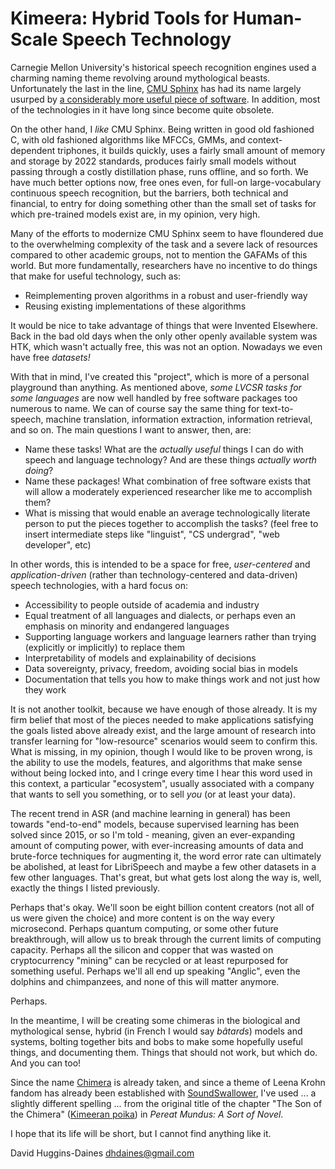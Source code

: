 # Kimeera: Hybrid Tools for Human-Scale Speech Technology

Carnegie Mellon University's historical speech recognition engines
used a charming naming theme revolving around mythological beasts.
Unfortunately the last in the line, [CMU
Sphinx](https://cmusphinx.github.io/) has had its name largely usurped
by [a considerably more useful piece of
software](https://www.sphinx-doc.org/).  In addition, most of the
technologies in it have long since become quite obsolete.

On the other hand, I *like* CMU Sphinx.  Being written in good old
fashioned C, with old fashioned algorithms like MFCCs, GMMs, and
context-dependent triphones, it builds quickly, uses a fairly small
amount of memory and storage by 2022 standards, produces fairly small
models without passing through a costly distillation phase, runs
offline, and so forth.  We have much better options now, free ones
even, for full-on large-vocabulary continuous speech recognition, but
the barriers, both technical and financial, to entry for doing
something other than the small set of tasks for which pre-trained
models exist are, in my opinion, very high.

Many of the efforts to modernize CMU Sphinx seem to have floundered
due to the overwhelming complexity of the task and a severe lack of
resources compared to other academic groups, not to mention the GAFAMs
of this world.  But more fundamentally, researchers have no incentive
to do things that make for useful technology, such as:

- Reimplementing proven algorithms in a robust and user-friendly way
- Reusing existing implementations of these algorithms

It would be nice to take advantage of things that were Invented
Elsewhere.  Back in the bad old days when the only other openly
available system was HTK, which wasn't actually free, this was not an
option.  Nowadays we even have free *datasets!*

With that in mind, I've created this "project", which is more of a
personal playground than anything.  As mentioned above, *some LVCSR
tasks for some languages* are now well handled by free software
packages too numerous to name.  We can of course say the same thing
for text-to-speech, machine translation, information extraction,
information retrieval, and so on.  The main questions I want to
answer, then, are:

- Name these tasks!  What are the *actually useful* things I can do
  with speech and language technology?  And are these things *actually
  worth doing*?
- Name these packages!  What combination of free software exists that
  will allow a moderately experienced researcher like me to accomplish
  them?
- What is missing that would enable an average technologically
  literate person to put the pieces together to accomplish the tasks?
  (feel free to insert intermediate steps like "linguist", "CS
  undergrad", "web developer", etc)
  
In other words, this is intended to be a space for free,
*user-centered* and *application-driven* (rather than
technology-centered and data-driven) speech technologies, with a hard
focus on:

- Accessibility to people outside of academia and industry
- Equal treatment of all languages and dialects, or perhaps even an
  emphasis on minority and endangered languages
- Supporting language workers and language learners rather than trying
  (explicitly or implicitly) to replace them
- Interpretability of models and explainability of decisions
- Data sovereignty, privacy, freedom, avoiding social bias in models
- Documentation that tells you how to make things work and not just
  how they work

It is not another toolkit, because we have enough of those already.
It is my firm belief that most of the pieces needed to make
applications satisfying the goals listed above already exist, and the
large amount of research into transfer learning for "low-resource"
scenarios would seem to confirm this.  What is missing, in my opinion,
though I would like to be proven wrong, is the ability to use the
models, features, and algorithms that make sense without being locked
into, and I cringe every time I hear this word used in this context, a
particular "ecosystem", usually associated with a company that wants
to sell you something, or to sell *you* (or at least your data).

The recent trend in ASR (and machine learning in general) has been
towards "end-to-end" models, because supervised learning has been
solved since 2015, or so I'm told - meaning, given an ever-expanding
amount of computing power, with ever-increasing amounts of data and
brute-force techniques for augmenting it, the word error rate can
ultimately be abolished, at least for LibriSpeech and maybe a few
other datasets in a few other languages.  That's great, but what gets
lost along the way is, well, exactly the things I listed previously.

Perhaps that's okay.  We'll soon be eight billion content creators
(not all of us were given the choice) and more content is on the way
every microsecond.  Perhaps quantum computing, or some other future
breakthrough, will allow us to break through the current limits of
computing capacity.  Perhaps all the silicon and copper that was
wasted on cryptocurrency "mining" can be recycled or at least
repurposed for something useful.  Perhaps we'll all end up speaking
"Anglic", even the dolphins and chimpanzees, and none of this will
matter anymore.

Perhaps.

In the meantime, I will be creating some chimeras in the biological
and mythological sense, hybrid (in French I would say *bâtards*)
models and systems, bolting together bits and bobs to make some
hopefully useful things, and documenting them.  Things that should not
work, but which do.  And you can too!

Since the name [Chimera](https://www.cgl.ucsf.edu/chimera/) is already
taken, and since a theme of Leena Krohn fandom has already been
established with
[SoundSwallower](https://github.com/ReadAlongs/SoundSwallower), I've
used ... a slightly different spelling ... from the original title of
the chapter "The Son of the Chimera" ([Kimeeran
poika](http://www.kaapeli.fi/krohn/pereat/hakanin_suku.htm)) in
*Pereat Mundus: A Sort of Novel*.

I hope that its life will be short, but I cannot find anything like it.

David Huggins-Daines <dhdaines@gmail.com>
